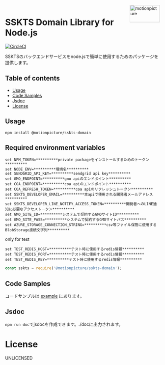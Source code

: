 <img src="https://motionpicture.jp/images/common/logo_01.svg" alt="motionpicture" title="motionpicture" align="right" height="56" width="98"/>

# SSKTS Domain Library for Node.js

[![CircleCI](https://circleci.com/gh/motionpicture/sskts-domain.svg?style=svg&circle-token=26025d5a2df8ffd61173c72bbc1257fc6a2ad66d)](https://circleci.com/gh/motionpicture/sskts-domain)

SSKTSのバックエンドサービスをnode.jsで簡単に使用するためのパッケージを提供します。


## Table of contents

* [Usage](#usage)
* [Code Samples](#code-samples)
* [Jsdoc](#jsdoc)
* [License](#license)


## Usage

``` shell
npm install @motionpicture/sskts-domain
```

## Required environment variables
``` shell
set NPM_TOKEN=**********private packageをインストールするためのトークン**********
set NODE_ENV=**********環境名**********
set SENDGRID_API_KEY=**********sendgrid api key**********
set GMO_ENDPOINT=**********gmo apiのエンドポイント**********
set COA_ENDPOINT=**********coa apiのエンドポイント**********
set COA_REFRESH_TOKEN=**********coa apiのリフレッシュトークン**********
set SSKTS_DEVELOPER_EMAIL=**********本apiで使用される開発者メールアドレス**********
set SSKTS_DEVELOPER_LINE_NOTIFY_ACCESS_TOKEN=**********開発者へのLINE通知に必要なアクセストークン**********
set GMO_SITE_ID=**********システムで契約するGMOサイトID**********
set GMO_SITE_PASS=**********システムで契約するGMOサイトパス**********
set AZURE_STORAGE_CONNECTION_STRING=**********csv等ファイル保管に使用するBlobStorage接続文字列**********
```

only for test  
``` shell
set TEST_REDIS_HOST=**********テスト時に使用するredis情報**********
set TEST_REDIS_PORT=**********テスト時に使用するredis情報**********
set TEST_REDIS_KEY=**********テスト時に使用するredis情報**********
```

``` js
const sskts = require('@motionpicture/sskts-domain');
```

## Code Samples

コードサンプルは [example](https://github.com/motionpicture/sskts-domain/tree/master/example) にあります。

## Jsdoc

`npm run doc`でjsdocを作成できます。./docに出力されます。

# License

UNLICENSED
